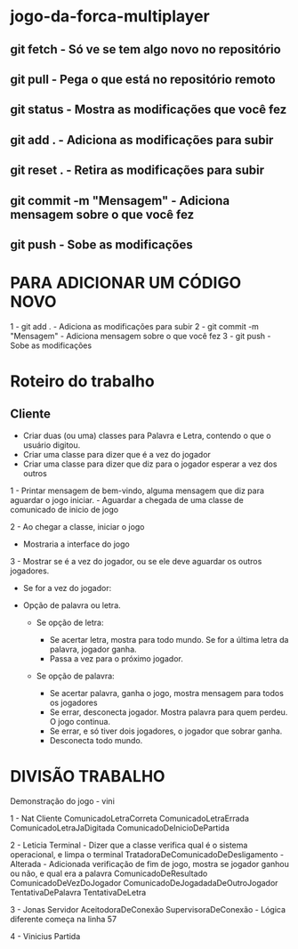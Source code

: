 # jogo-da-forca-multiplayer

## git fetch - Só ve se tem algo novo no repositório

## git pull - Pega o que está no repositório remoto

## git status - Mostra as modificações que você fez

## git add . - Adiciona as modificações para subir

## git reset . - Retira as modificações para subir

## git commit -m "Mensagem" - Adiciona mensagem sobre o que você fez

## git push - Sobe as modificações

# PARA ADICIONAR UM CÓDIGO NOVO

1 - git add . - Adiciona as modificações para subir
2 - git commit -m "Mensagem" - Adiciona mensagem sobre o que você fez
3 - git push - Sobe as modificações
# Roteiro do trabalho

## Cliente

- Criar duas (ou uma) classes para Palavra e Letra, contendo o que o usuário digitou.
- Criar uma classe para dizer que é a vez do jogador
- Criar uma classe para dizer que diz para o jogador esperar a vez dos outros

1 - Printar mensagem de bem-vindo, alguma mensagem que diz para aguardar o jogo iniciar. - Aguardar a chegada de uma classe de comunicado de inicio de jogo

2 - Ao chegar a classe, iniciar o jogo

- Mostraria a interface do jogo

3 - Mostrar se é a vez do jogador, ou se ele deve aguardar os outros jogadores.

- Se for a vez do jogador:
- Opção de palavra ou letra.

  - Se opção de letra:
    - Se acertar letra, mostra para todo mundo. Se for a última letra da palavra, jogador ganha.
    - Passa a vez para o próximo jogador.

  - Se opção de palavra:
    - Se acertar palavra, ganha o jogo, mostra mensagem para todos os jogadores
    - Se errar, desconecta jogador. Mostra palavra para quem perdeu. O jogo continua.
    - Se errar, e só tiver dois jogadores, o jogador que sobrar ganha.
    - Desconecta todo mundo.

# DIVISÃO TRABALHO
Demonstração do jogo - vini

1 - Nat
Cliente
ComunicadoLetraCorreta
ComunicadoLetraErrada
ComunicadoLetraJaDigitada
ComunicadoDeInicioDePartida

2 - Leticia
Terminal - Dizer que a classe verifica qual é o sistema operacional, e limpa o terminal
TratadoraDeComunicadoDeDesligamento - Alterada - Adicionada verificação de fim de jogo, mostra se jogador ganhou ou não, e qual era a palavra
ComunicadoDeResultado
ComunicadoDeVezDoJogador
ComunicadoDeJogadadaDeOutroJogador
TentativaDePalavra
TentativaDeLetra

3 - Jonas
Servidor
AceitodoraDeConexão
SupervisoraDeConexão - Lógica diferente começa na linha 57

4 - Vinicius
Partida